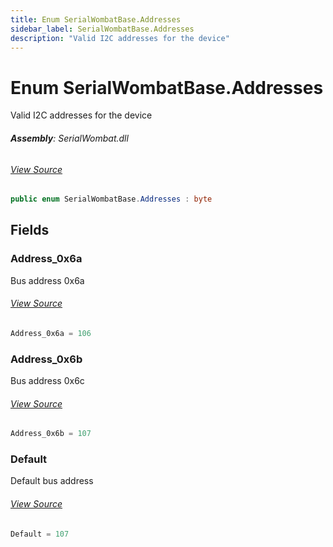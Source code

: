 ```yaml
---
title: Enum SerialWombatBase.Addresses
sidebar_label: SerialWombatBase.Addresses
description: "Valid I2C addresses for the device"
---
```

# Enum SerialWombatBase.Addresses
Valid I2C addresses for the device

###### **Assembly**: SerialWombat.dll
###### [View Source](https://github.com/WildernessLabs/Meadow.Foundation.git/blob/develop/Source/Meadow.Foundation.Peripherals/ICs.IOExpanders.SerialWombat/Driver/SerialWombatBase.Enums.cs#L11)
```csharp title="Declaration"
public enum SerialWombatBase.Addresses : byte
```
## Fields
### Address_0x6a
Bus address 0x6a
###### [View Source](https://github.com/WildernessLabs/Meadow.Foundation.git/blob/develop/Source/Meadow.Foundation.Peripherals/ICs.IOExpanders.SerialWombat/Driver/SerialWombatBase.Enums.cs#L16)
```csharp title="Declaration"
Address_0x6a = 106
```
### Address_0x6b
Bus address 0x6c
###### [View Source](https://github.com/WildernessLabs/Meadow.Foundation.git/blob/develop/Source/Meadow.Foundation.Peripherals/ICs.IOExpanders.SerialWombat/Driver/SerialWombatBase.Enums.cs#L20)
```csharp title="Declaration"
Address_0x6b = 107
```
### Default
Default bus address
###### [View Source](https://github.com/WildernessLabs/Meadow.Foundation.git/blob/develop/Source/Meadow.Foundation.Peripherals/ICs.IOExpanders.SerialWombat/Driver/SerialWombatBase.Enums.cs#L24)
```csharp title="Declaration"
Default = 107
```
